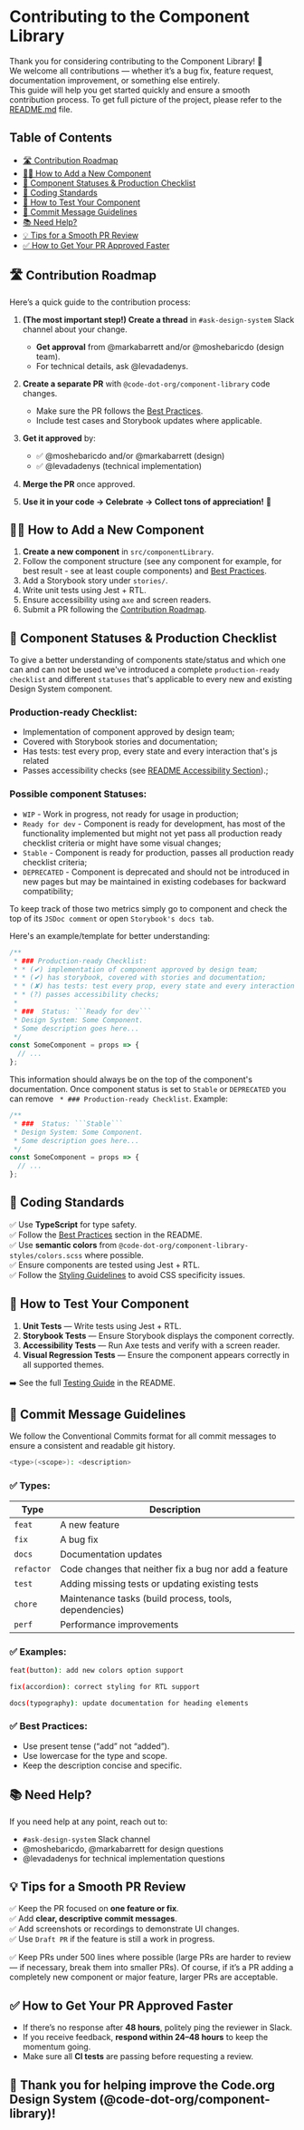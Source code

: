 # Contributing to the Component Library

Thank you for considering contributing to the Component Library! 🎉  
We welcome all contributions — whether it’s a bug fix, feature request, documentation improvement, or something else
entirely.  
This guide will help you get started quickly and ensure a smooth contribution process. To get full picture of
the project, please refer to the [README.md](./README.md) file.

## Table of Contents

- [🛣️ Contribution Roadmap](#-contribution-roadmap)
- [🧑‍💻 How to Add a New Component](#-how-to-add-a-new-component)
- [🚦 Component Statuses & Production Checklist](#-component-statuses--production-checklist)
- [🎯 Coding Standards](#-coding-standards)
- [🧪 How to Test Your Component](#-how-to-test-your-component)
- [🔀 Commit Message Guidelines](#-commit-message-guidelines)
- [📚 Need Help?](#-need-help)
- [💡 Tips for a Smooth PR Review](#-tips-for-a-smooth-pr-review)
- [✅ How to Get Your PR Approved Faster](#-how-to-get-your-pr-approved-faster)

## 🛣️ Contribution Roadmap

Here’s a quick guide to the contribution process:

1. **(The most important step!) Create a thread** in `#ask-design-system` Slack channel about your change.

   - **Get approval** from @markabarrett and/or @moshebaricdo (design team).
   - For technical details, ask @levadadenys.

2. **Create a separate PR** with `@code-dot-org/component-library` code changes.

   - Make sure the PR follows the [Best Practices](./README.md/#best-practices).
   - Include test cases and Storybook updates where applicable.

3. **Get it approved** by:

   - ✅ @moshebaricdo and/or @markabarrett (design)
   - ✅ @levadadenys (technical implementation)

4. **Merge the PR** once approved.

5. **Use it in your code → Celebrate → Collect tons of appreciation!** 🎉

## 🧑‍💻 How to Add a New Component

1. **Create a new component** in `src/componentLibrary`.
2. Follow the component structure (see any component for example, for best result - see at least couple components)
   and [Best Practices](./README.md/#best-practices).
3. Add a Storybook story under `stories/`.
4. Write unit tests using Jest + RTL.
5. Ensure accessibility using `axe` and screen readers.
6. Submit a PR following the [Contribution Roadmap](#-contribution-roadmap).

## 🚦 Component Statuses & Production Checklist

To give a better understanding of components state/status and which one can and can not be used we've introduced
a complete `production-ready checklist` and different `statuses` that's applicable to every new and
existing Design System component.

### Production-ready Checklist:

- Implementation of component approved by design team;
- Covered with Storybook stories and documentation;
- Has tests: test every prop, every state and every interaction that's js related
- Passes accessibility checks (see [README Accessibility Section](./README.md#-accessibility)).;

### Possible component Statuses:

- `WIP` - Work in progress, not ready for usage in production;
- `Ready for dev` - Component is ready for development, has most of the functionality implemented but might not yet
  pass all production ready checklist criteria or might have some visual changes;
- `Stable` - Component is ready for production, passes all production ready checklist criteria;
- `DEPRECATED` - Component is deprecated and should not be introduced in new pages but may be maintained in existing
  codebases for backward compatibility;

To keep track of those two metrics simply go to component and check the top of its `JSDoc comment`
or open `Storybook's docs tab`.

Here's an example/template for better understanding:

````jsx
/**
 * ### Production-ready Checklist:
 * * (✔) implementation of component approved by design team;
 * * (✔) has storybook, covered with stories and documentation;
 * * (✘) has tests: test every prop, every state and every interaction that's js related;
 * * (?) passes accessibility checks;
 *
 * ###  Status: ```Ready for dev```
 * Design System: Some Component.
 * Some description goes here...
 */
const SomeComponent = props => {
  // ...
};
````

This information should always be on the top of the component's documentation. Once component status is set
to `Stable` or `DEPRECATED` you can remove ` * ### Production-ready Checklist`. Example:

````jsx
/**
 * ###  Status: ```Stable```
 * Design System: Some Component.
 * Some description goes here...
 */
const SomeComponent = props => {
  // ...
};
````

## 🎯 Coding Standards

✅ Use **TypeScript** for type safety.  
✅ Follow the [Best Practices](./README.md#best-practices) section in the README.  
✅ Use **semantic colors** from `@code-dot-org/component-library-styles/colors.scss` where possible.  
✅ Ensure components are tested using Jest + RTL.  
✅ Follow the [Styling Guidelines](./README.md#styling) to avoid CSS specificity issues.

## 🧪 How to Test Your Component

1. **Unit Tests** — Write tests using Jest + RTL.
2. **Storybook Tests** — Ensure Storybook displays the component correctly.
3. **Accessibility Tests** — Run Axe tests and verify with a screen reader.
4. **Visual Regression Tests** — Ensure the component appears correctly in all supported themes.

➡️ See the full [Testing Guide](./README.md#testing) in the README.

## 🔀 Commit Message Guidelines

We follow the Conventional Commits format for all commit messages to ensure a consistent and readable git history.

```bash
<type>(<scope>): <description>
```

### ✅ Types:

| Type       | Description                                            |
| ---------- | ------------------------------------------------------ |
| `feat`     | A new feature                                          |
| `fix`      | A bug fix                                              |
| `docs`     | Documentation updates                                  |
| `refactor` | Code changes that neither fix a bug nor add a feature  |
| `test`     | Adding missing tests or updating existing tests        |
| `chore`    | Maintenance tasks (build process, tools, dependencies) |
| `perf`     | Performance improvements                               |

### ✅ Examples:

```bash
feat(button): add new colors option support

fix(accordion): correct styling for RTL support

docs(typography): update documentation for heading elements
```

### ✅ Best Practices:

- Use present tense (“add” not “added”).
- Use lowercase for the type and scope.
- Keep the description concise and specific.

## 📚 Need Help?

If you need help at any point, reach out to:

- `#ask-design-system` Slack channel
- @moshebaricdo, @markabarrett for design questions
- @levadadenys for technical implementation questions

## 💡 Tips for a Smooth PR Review

✅ Keep the PR focused on **one feature or fix**.  
✅ Add **clear, descriptive commit messages**.  
✅ Add screenshots or recordings to demonstrate UI changes.  
✅ Use `Draft PR` if the feature is still a work in progress.

✅ Keep PRs under 500 lines where possible (large PRs are harder to review — if necessary,
break them into smaller PRs). Of course, if it’s a PR adding a completely new component or major feature,
larger PRs are acceptable.

## ✅ How to Get Your PR Approved Faster

- If there’s no response after **48 hours**, politely ping the reviewer in Slack.
- If you receive feedback, **respond within 24–48 hours** to keep the momentum going.
- Make sure all **CI tests** are passing before requesting a review.

## 🙌 Thank you for helping improve the Code.org Design System (@code-dot-org/component-library)!
